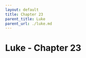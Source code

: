 ```yaml
---
layout: default
title: Chapter 23
parent_title: Luke
parent_url: ./luke.md
---
```


# Luke - Chapter 23
